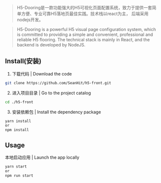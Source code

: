> H5-Dooring是一款功能强大的H5可视化页面配置系统，致力于提供一套简单方便、专业可靠H5落地页最佳实践。技术栈以react为主， 后端采用nodejs开发。

> H5-Dooring is a powerful H5 visual page configuration system, which is committed to providing a simple and convenient, professional and reliable H5 flooring. The technical stack is mainly in React, and the backend is developed by NodeJS.

## Install(安装)
1. 下载代码 | Download the code
```sh
git clone https://github.com/SeanHit/h5-front.git
```
2. 进入项目目录 | Go to the project catalog
```sh
cd ./h5-front
```

3. 安装依赖包 | Install the dependency package
```sh
yarn install
or
npm install
```

## Usage

本地启动应用 | Launch the app locally
```sh
yarn start
or
npm run start
```


